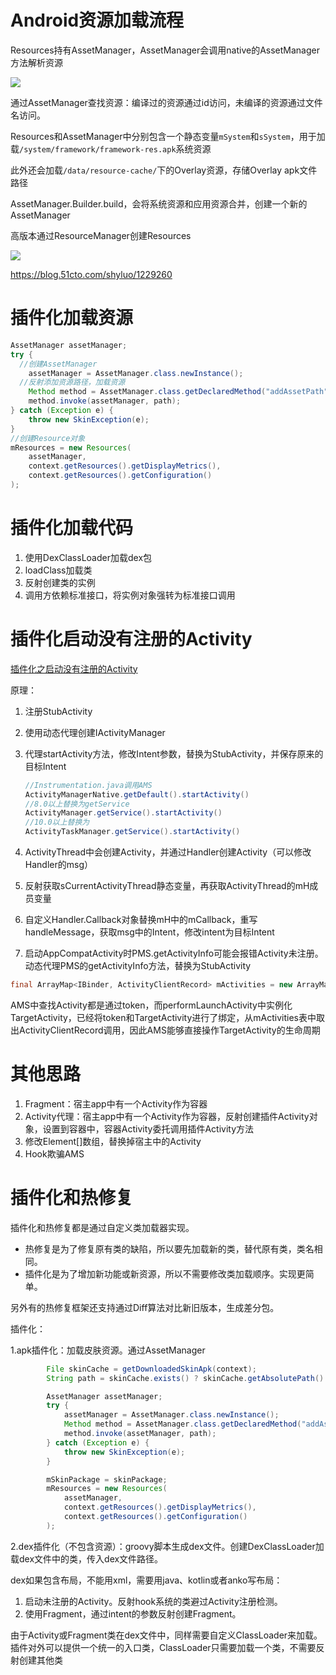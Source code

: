# Android资源加载流程

Resources持有AssetManager，AssetManager会调用native的AssetManager方法解析资源

![](插件化/AssetManager类图.png)

通过AssetManager查找资源：编译过的资源通过id访问，未编译的资源通过文件名访问。

Resources和AssetManager中分别包含一个静态变量`mSystem`和`sSystem`，用于加载`/system/framework/framework-res.apk`系统资源

此外还会加载`/data/resource-cache/`下的Overlay资源，存储Overlay apk文件路径

AssetManager.Builder.build，会将系统资源和应用资源合并，创建一个新的AssetManager

高版本通过ResourceManager创建Resources

![](插件化/资源加载流程.png)



https://blog.51cto.com/shyluo/1229260

# 插件化加载资源

```java
AssetManager assetManager;
try {
  //创建AssetManager
    assetManager = AssetManager.class.newInstance();
  //反射添加资源路径，加载资源
    Method method = AssetManager.class.getDeclaredMethod("addAssetPath", String.class);
    method.invoke(assetManager, path);
} catch (Exception e) {
    throw new SkinException(e);
}
//创建Resource对象
mResources = new Resources(
    assetManager,
    context.getResources().getDisplayMetrics(),
    context.getResources().getConfiguration()
);
```



# 插件化加载代码

1. 使用DexClassLoader加载dex包
2. loadClass加载类
3. 反射创建类的实例
4. 调用方依赖标准接口，将实例对象强转为标准接口调用

# 插件化启动没有注册的Activity

[插件化之启动没有注册的Activity](https://blog.islinjw.cn/2018/10/25/%E6%8F%92%E4%BB%B6%E5%8C%96%E4%B9%8B%E5%90%AF%E5%8A%A8%E6%B2%A1%E6%9C%89%E6%B3%A8%E5%86%8C%E7%9A%84Activity/)

原理：

1. 注册StubActivity

2. 使用动态代理创建IActivityManager

3. 代理startActivity方法，修改Intent参数，替换为StubActivity，并保存原来的目标Intent

   ```java
   //Instrumentation.java调用AMS
   ActivityManagerNative.getDefault().startActivity()
   //8.0以上替换为getService
   ActivityManager.getService().startActivity()
   //10.0以上替换为
   ActivityTaskManager.getService().startActivity()
   ```

4. ActivityThread中会创建Activity，并通过Handler创建Activity（可以修改Handler的msg）

5. 反射获取sCurrentActivityThread静态变量，再获取ActivityThread的mH成员变量

6. 自定义Handler.Callback对象替换mH中的mCallback，重写handleMessage，获取msg中的Intent，修改intent为目标Intent

7. 启动AppCompatActivity时PMS.getActivityInfo可能会报错Activity未注册。动态代理PMS的getActivityInfo方法，替换为StubActivity

```java
final ArrayMap<IBinder, ActivityClientRecord> mActivities = new ArrayMap<>();
```

AMS中查找Activity都是通过token，而performLaunchActivity中实例化TargetActivity，已经将token和TargetActivity进行了绑定，从mActivities表中取出ActivityClientRecord调用，因此AMS能够直接操作TargetActivity的生命周期

# 其他思路

1. Fragment：宿主app中有一个Activity作为容器
2. Activity代理：宿主app中有一个Activity作为容器，反射创建插件Activity对象，设置到容器中，容器Activity委托调用插件Activity方法
3. 修改Element[]数组，替换掉宿主中的Activity
4. Hook欺骗AMS

# 插件化和热修复

插件化和热修复都是通过自定义类加载器实现。

* 热修复是为了修复原有类的缺陷，所以要先加载新的类，替代原有类，类名相同。
* 插件化是为了增加新功能或新资源，所以不需要修改类加载顺序。实现更简单。

另外有的热修复框架还支持通过Diff算法对比新旧版本，生成差分包。



插件化：

1.apk插件化：加载皮肤资源。通过AssetManager

```java
		File skinCache = getDownloadedSkinApk(context);
        String path = skinCache.exists() ? skinCache.getAbsolutePath() : skinApkPath;

        AssetManager assetManager;
        try {
            assetManager = AssetManager.class.newInstance();
            Method method = AssetManager.class.getDeclaredMethod("addAssetPath", String.class);
            method.invoke(assetManager, path);
        } catch (Exception e) {
            throw new SkinException(e);
        }

        mSkinPackage = skinPackage;
        mResources = new Resources(
            assetManager,
            context.getResources().getDisplayMetrics(),
            context.getResources().getConfiguration()
        );
```

2.dex插件化（不包含资源）：groovy脚本生成dex文件。创建DexClassLoader加载dex文件中的类，传入dex文件路径。

dex如果包含布局，不能用xml，需要用java、kotlin或者anko写布局：

1. 启动未注册的Activity。反射hook系统的类避过Activity注册检测。
2. 使用Fragment，通过intent的参数反射创建Fragment。

由于Activity或Fragment类在dex文件中，同样需要自定义ClassLoader来加载。插件对外可以提供一个统一的入口类，ClassLoader只需要加载一个类，不需要反射创建其他类

